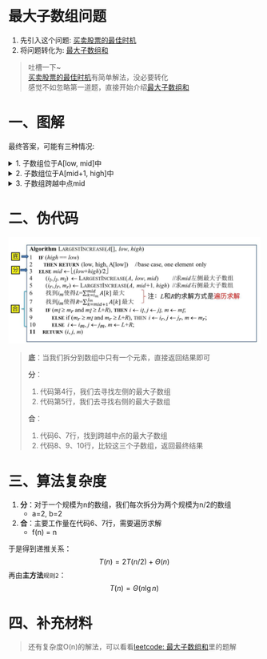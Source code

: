 # 最大子数组问题

1. 先引入这个问题: [买卖股票的最佳时机](https://leetcode.cn/problems/best-time-to-buy-and-sell-stock/)
2. 将问题转化为: [最大子数组和](https://leetcode.cn/problems/maximum-subarray/description/)

> 吐槽一下~  
> [买卖股票的最佳时机](https://leetcode.cn/problems/best-time-to-buy-and-sell-stock/)有简单解法，没必要转化  
> 感觉不如忽略第一道题，直接开始介绍[最大子数组和](https://leetcode.cn/problems/maximum-subarray/description/)

# 一、图解
最终答案，可能有三种情况:

<details>
<summary>1. 子数组位于A[low, mid]中</summary>

![subarray_1](pngs/subarray_1.png)

</details>

<details>
<summary>2. 子数组位于A[mid+1, high]中</summary>

![subarray_2](pngs/subarray_2.png)

</details>

<details>
<summary>3. 子数组跨越中点mid</summary>

![subarray_3](pngs/subarray_3.png)

</details>

# 二、伪代码

![subarray_code](pngs/subarray_code.png)

> **底**：当我们拆分到数组中只有一个元素，直接返回结果即可
>
> **分**：
>   1. 代码第4行，我们去寻找左侧的最大子数组
>   2. 代码第5行，我们去寻找右侧的最大子数组
>
> **合**：
>   1. 代码6、7行，找到跨越中点的最大子数组
>   2. 代码8、9、10行，比较这三个子数组，返回最终结果

# 三、算法复杂度
1. **分**：对于一个规模为n的数组，我们每次拆分为两个规模为n/2的数组
    - a=2, b=2
2. **合**：主要工作量在代码6、7行，需要遍历求解
    - f(n) = n

于是得到递推关系：
$$ T(n) = 2T(n/2) + \Theta(n) $$
再由**主方法**`规则2`：
$$ T(n) = \Theta(n \lg n) $$

# 四、补充材料

> 还有复杂度O(n)的解法，可以看看[leetcode: 最大子数组和](https://leetcode.cn/problems/maximum-subarray/description/)里的题解